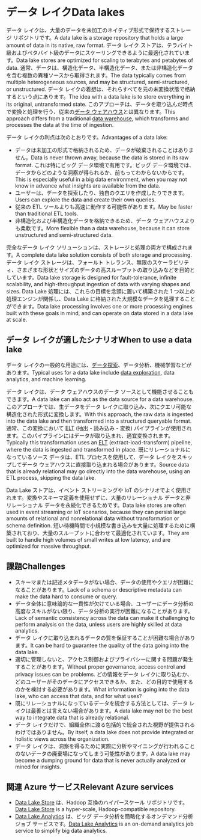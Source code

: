 # <a name="data-lakes"></a><span data-ttu-id="c9eeb-101">データ レイク</span><span class="sxs-lookup"><span data-stu-id="c9eeb-101">Data lakes</span></span>

<span data-ttu-id="c9eeb-102">データ レイクは、大量のデータを未加工のネイティブ形式で保持するストレージ リポジトリです。</span><span class="sxs-lookup"><span data-stu-id="c9eeb-102">A data lake is a storage repository that holds a large amount of data in its native, raw format.</span></span> <span data-ttu-id="c9eeb-103">データ レイク ストアは、テラバイト級およびペタバイト級のデータにスケーリングできるように最適化されています。</span><span class="sxs-lookup"><span data-stu-id="c9eeb-103">Data lake stores are optimized for scaling to terabytes and petabytes of data.</span></span> <span data-ttu-id="c9eeb-104">通常、データは、構造化データ、半構造化データ、または非構造化データを含む複数の異種ソースから取得されます。</span><span class="sxs-lookup"><span data-stu-id="c9eeb-104">The data typically comes from multiple heterogeneous sources, and may be structured, semi-structured, or unstructured.</span></span> <span data-ttu-id="c9eeb-105">データ レイクの着想は、それらすべてを元の未変換状態で格納するという点にあります。</span><span class="sxs-lookup"><span data-stu-id="c9eeb-105">The idea with a data lake is to store everything in its original, untransformed state.</span></span> <span data-ttu-id="c9eeb-106">このアプローチは、データを取り込んだ時点で変換と処理を行う、従来の[データ ウェアハウス](../relational-data/data-warehousing.md)とは異なります。</span><span class="sxs-lookup"><span data-stu-id="c9eeb-106">This approach differs from a traditional [data warehouse](../relational-data/data-warehousing.md), which transforms and processes the data at the time of ingestion.</span></span>

<span data-ttu-id="c9eeb-107">データ レイクの利点は次のとおりです。</span><span class="sxs-lookup"><span data-stu-id="c9eeb-107">Advantages of a data lake:</span></span>

- <span data-ttu-id="c9eeb-108">データは未加工の形式で格納されるため、データが破棄されることはありません。</span><span class="sxs-lookup"><span data-stu-id="c9eeb-108">Data is never thrown away, because the data is stored in its raw format.</span></span> <span data-ttu-id="c9eeb-109">これは特にビッグ データ環境で有用です。ビッグ データ環境では、データからどのような洞察が得られるか、前もってわからないからです。</span><span class="sxs-lookup"><span data-stu-id="c9eeb-109">This is especially useful in a big data environment, when you may not know in advance what insights are available from the data.</span></span>
- <span data-ttu-id="c9eeb-110">ユーザーは、データを探索したり、独自のクエリを作成したりできます。</span><span class="sxs-lookup"><span data-stu-id="c9eeb-110">Users can explore the data and create their own queries.</span></span>
- <span data-ttu-id="c9eeb-111">従来の ETL ツールよりも高速に動作する可能性があります。</span><span class="sxs-lookup"><span data-stu-id="c9eeb-111">May be faster than traditional ETL tools.</span></span>
- <span data-ttu-id="c9eeb-112">非構造化および半構造化データを格納できるため、データ ウェアハウスよりも柔軟です。</span><span class="sxs-lookup"><span data-stu-id="c9eeb-112">More flexible than a data warehouse, because it can store unstructured and semi-structured data.</span></span> 

<span data-ttu-id="c9eeb-113">完全なデータ レイク ソリューションは、ストレージと処理の両方で構成されます。</span><span class="sxs-lookup"><span data-stu-id="c9eeb-113">A complete data lake solution consists of both storage and processing.</span></span> <span data-ttu-id="c9eeb-114">データ レイク ストレージは、フォールト トレランス、無限のスケーラビリティ、さまざまな形状とサイズのデータ​​の高スループットの取り込みなどを目的としています。</span><span class="sxs-lookup"><span data-stu-id="c9eeb-114">Data lake storage is designed for fault-tolerance, infinite scalability, and high-throughput ingestion of data with varying shapes and sizes.</span></span> <span data-ttu-id="c9eeb-115">Data Lake 処理には、これらの目標を念頭に置いて構築された 1 つ以上の処理エンジンが関係し、Data Lake に格納された大規模なデータを処理することができます。</span><span class="sxs-lookup"><span data-stu-id="c9eeb-115">Data lake processing involves one or more processing engines built with these goals in mind, and can operate on data stored in a data lake at scale.</span></span>

## <a name="when-to-use-a-data-lake"></a><span data-ttu-id="c9eeb-116">データ レイクが適したシナリオ</span><span class="sxs-lookup"><span data-stu-id="c9eeb-116">When to use a data lake</span></span>

<span data-ttu-id="c9eeb-117">データ レイクの一般的な用途には、[データ探索](./interactive-data-exploration.md)、データ分析、機械学習などがあります。</span><span class="sxs-lookup"><span data-stu-id="c9eeb-117">Typical uses for a data lake include [data exploration](./interactive-data-exploration.md), data analytics, and machine learning.</span></span> 

<span data-ttu-id="c9eeb-118">データ レイクは、データ ウェアハウスのデータ ソースとして機能させることもできます。</span><span class="sxs-lookup"><span data-stu-id="c9eeb-118">A data lake can also act as the data source for a data warehouse.</span></span> <span data-ttu-id="c9eeb-119">このアプローチでは、生データをデータ レイクに取り込み、次にクエリ可能な構造化された形式に変換します。</span><span class="sxs-lookup"><span data-stu-id="c9eeb-119">With this approach, the raw data is ingested into the data lake and then transformed into a structured queryable format.</span></span> <span data-ttu-id="c9eeb-120">通常、この変換において [ELT](../relational-data/etl.md#extract-load-and-transform-elt) (抽出 - 読み込み - 変換) パイプラインが使用されます。このパイプラインにはデータが取り込まれ、適宜変換されます。</span><span class="sxs-lookup"><span data-stu-id="c9eeb-120">Typically this transformation uses an [ELT](../relational-data/etl.md#extract-load-and-transform-elt) (extract-load-transform) pipeline, where the data is ingested and transformed in place.</span></span> <span data-ttu-id="c9eeb-121">既にリレーショナルになっているソース データは、ETL プロセスを使用して、データ レイクをスキップしてデータ ウェアハウスに直接取り込まれる場合があります。</span><span class="sxs-lookup"><span data-stu-id="c9eeb-121">Source data that is already relational may go directly into the data warehouse, using an ETL process, skipping the data lake.</span></span>

<span data-ttu-id="c9eeb-122">Data Lake ストアは、イベント ストリーミングや IoT のシナリオでよく使用されます。変換やスキーマ定義を使用せずに、大量のリレーショナル データと非リレーショナル データを永続化できるためです。</span><span class="sxs-lookup"><span data-stu-id="c9eeb-122">Data lake stores are often used in event streaming or IoT scenarios, because they can persist large amounts of relational and nonrelational data without transformation or schema definition.</span></span> <span data-ttu-id="c9eeb-123">短い待機時間で小規模な書き込みを大量に処理するために構築されており、大量のスループットに合わせて最適化されています。</span><span class="sxs-lookup"><span data-stu-id="c9eeb-123">They are built to handle high volumes of small writes at low latency, and are optimized for massive throughput.</span></span>

## <a name="challenges"></a><span data-ttu-id="c9eeb-124">課題</span><span class="sxs-lookup"><span data-stu-id="c9eeb-124">Challenges</span></span>

- <span data-ttu-id="c9eeb-125">スキーマまたは記述メタデータがない場合、データの使用やクエリが困難になることがあります。</span><span class="sxs-lookup"><span data-stu-id="c9eeb-125">Lack of a schema or descriptive metadata can make the data hard to consume or query.</span></span>
- <span data-ttu-id="c9eeb-126">データ全体に意味論的な一貫性が欠けている場合、ユーザーにデータ分析の高度なスキルがない限り、データ分析の実行が困難になることがあります。</span><span class="sxs-lookup"><span data-stu-id="c9eeb-126">Lack of semantic consistency across the data can make it challenging to perform analysis on the data, unless users are highly skilled at data analytics.</span></span>
- <span data-ttu-id="c9eeb-127">データ レイクに取り込まれるデータの質を保証することが困難な場合があります。</span><span class="sxs-lookup"><span data-stu-id="c9eeb-127">It can be hard to guarantee the quality of the data going into the data lake.</span></span> 
- <span data-ttu-id="c9eeb-128">適切に管理しないと、アクセス制御およびプライバシーに関する問題が発生することがあります。</span><span class="sxs-lookup"><span data-stu-id="c9eeb-128">Without proper governance, access control and privacy issues can be problems.</span></span> <span data-ttu-id="c9eeb-129">どの情報をデータ レイクに取り込むか、どのユーザーがそのデータにアクセスできるか、また、どの目的で使用するのかを検討する必要があります。</span><span class="sxs-lookup"><span data-stu-id="c9eeb-129">What information is going into the data lake, who can access that data, and for what uses?</span></span>
- <span data-ttu-id="c9eeb-130">既にリレーショナルになっているデータを統合する方法としては、データ レイクは最善とは言えない場合があります。</span><span class="sxs-lookup"><span data-stu-id="c9eeb-130">A data lake may not be the best way to integrate data that is already relational.</span></span>
- <span data-ttu-id="c9eeb-131">データ レイクだけで、組織全体に渡る包括的で統合された視野が提供されるわけではありません。</span><span class="sxs-lookup"><span data-stu-id="c9eeb-131">By itself, a data lake does not provide integrated or holistic views across the organization.</span></span> 
- <span data-ttu-id="c9eeb-132">データ レイクは、洞察を得るために実際に分析やマイニングが行われることのないデータの廃棄場になってしまう可能性があります。</span><span class="sxs-lookup"><span data-stu-id="c9eeb-132">A data lake may become a dumping ground for data that is never actually analyzed or mined for insights.</span></span>

## <a name="relevant-azure-services"></a><span data-ttu-id="c9eeb-133">関連 Azure サービス</span><span class="sxs-lookup"><span data-stu-id="c9eeb-133">Relevant Azure services</span></span>

- <span data-ttu-id="c9eeb-134">[Data Lake Store](/azure/data-lake-store/) は、Hadoop 互換のハイパースケール リポジトリです。</span><span class="sxs-lookup"><span data-stu-id="c9eeb-134">[Data Lake Store](/azure/data-lake-store/) is a hyper-scale, Hadoop-compatible repository.</span></span>
- <span data-ttu-id="c9eeb-135">[Data Lake Analytics](/azure/data-lake-analytics/) は、ビッグ データ分析を簡略化するオンデマンド分析ジョブ サービスです。</span><span class="sxs-lookup"><span data-stu-id="c9eeb-135">[Data Lake Analytics](/azure/data-lake-analytics/) is an on-demand analytics job service to simplify big data analytics.</span></span>

